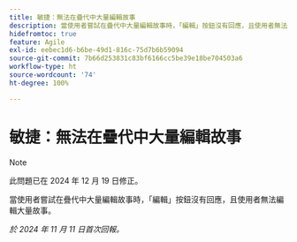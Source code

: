 ```yaml
---
title: 敏捷：無法在疊代中大量編輯故事
description: 當使用者嘗試在疊代中大量編輯故事時，「編輯」按鈕沒有回應，且使用者無法編輯大量故事。
hidefromtoc: true
feature: Agile
exl-id: eebec1d6-b6be-49d1-816c-75d7b6b59094
source-git-commit: 7b66d253831c83bf6166cc5be39e18be704503a6
workflow-type: ht
source-wordcount: '74'
ht-degree: 100%

---
```


# 敏捷：無法在疊代中大量編輯故事

>[!NOTE]
>
>此問題已在 2024 年 12 月 19 日修正。

當使用者嘗試在疊代中大量編輯故事時，「編輯」按鈕沒有回應，且使用者無法編輯大量故事。

_於 2024 年 11 月 11 日首次回報。_
